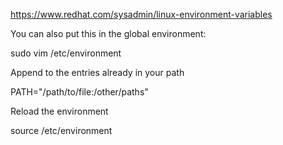 https://www.redhat.com/sysadmin/linux-environment-variables

You can also put this in the global environment:

sudo vim /etc/environment

Append to the entries already in your path

PATH="/path/to/file:/other/paths"

Reload the environment

source /etc/environment

